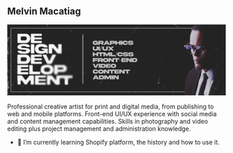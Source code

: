 ## Melvin Macatiag

![Design and Development](https://github.com/iamlaguna/iamlaguna/blob/main/Github-Banner-01-Scratches.jpg)

Professional creative artist for print and digital media, from publishing to web and mobile platforms. Front-end UI/UX experience with social media and content management capabilities. Skills in photography and video editing plus project management and administration knowledge.

- 🌱 I’m currently learning Shopify platform, the history and how to use it.

<!--
**iamlaguna/iamlaguna** is a ✨ _special_ ✨ repository because its `README.md` (this file) appears on your GitHub profile.

Here are some ideas to get you started:

- 🔭 I’m currently working on ...
- 🌱 I’m currently learning ...
- 👯 I’m looking to collaborate on ...
- 🤔 I’m looking for help with ...
- 💬 Ask me about ...
- 📫 How to reach me: ...
- 😄 Pronouns: ...
- ⚡ Fun fact: ...
-->
